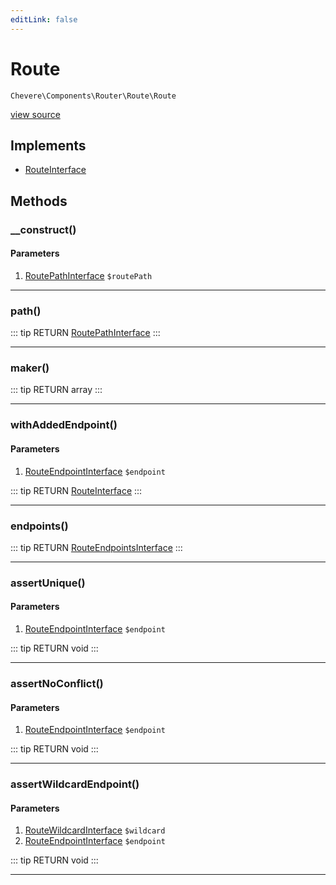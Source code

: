 ```yaml
---
editLink: false
---
```


# Route

`Chevere\Components\Router\Route\Route`

[view source](https://github.com/chevere/chevere/blob/master/Router/Route/Route.php)

## Implements

- [RouteInterface](../../../Interfaces/Router/Route/RouteInterface.md)

## Methods

### __construct()

#### Parameters

1. [RoutePathInterface](../../../Interfaces/Router/Route/RoutePathInterface.md) `$routePath`

---

### path()

::: tip RETURN
[RoutePathInterface](../../../Interfaces/Router/Route/RoutePathInterface.md)
:::

---

### maker()

::: tip RETURN
array
:::

---

### withAddedEndpoint()

#### Parameters

1. [RouteEndpointInterface](../../../Interfaces/Router/Route/RouteEndpointInterface.md) `$endpoint`

::: tip RETURN
[RouteInterface](../../../Interfaces/Router/Route/RouteInterface.md)
:::

---

### endpoints()

::: tip RETURN
[RouteEndpointsInterface](../../../Interfaces/Router/Route/RouteEndpointsInterface.md)
:::

---

### assertUnique()

#### Parameters

1. [RouteEndpointInterface](../../../Interfaces/Router/Route/RouteEndpointInterface.md) `$endpoint`

::: tip RETURN
void
:::

---

### assertNoConflict()

#### Parameters

1. [RouteEndpointInterface](../../../Interfaces/Router/Route/RouteEndpointInterface.md) `$endpoint`

::: tip RETURN
void
:::

---

### assertWildcardEndpoint()

#### Parameters

1. [RouteWildcardInterface](../../../Interfaces/Router/Route/RouteWildcardInterface.md) `$wildcard`
2. [RouteEndpointInterface](../../../Interfaces/Router/Route/RouteEndpointInterface.md) `$endpoint`

::: tip RETURN
void
:::

---

